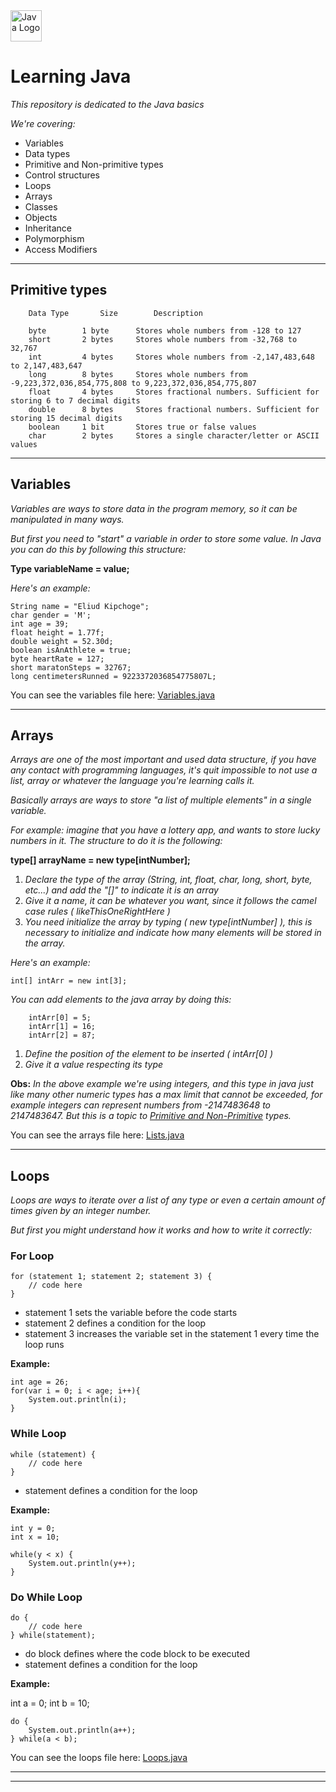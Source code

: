 [//]: # (![Java logo]&#40;https://img.shields.io/badge/java-%23FF0000.svg?style=for-the-badge&logo=javafx&logoColor=white&#41;)
[//]: # (![Java logo]&#40;https://dev.java/assets/images/java-logo-vector.png&#41;)

<img src="https://dev.java/assets/images/java-logo-vector.png" height="50px"  alt="Java Logo"/>

# Learning Java

*This repository is dedicated to the Java basics*

*We're covering:* 
- Variables
- Data types
- Primitive and Non-primitive types
- Control structures
- Loops
- Arrays
- Classes
- Objects
- Inheritance
- Polymorphism
- Access Modifiers

---

<a id="types"></a>
## Primitive types

        Data Type       Size	    Description

        byte	    1 byte	    Stores whole numbers from -128 to 127
        short	    2 bytes	    Stores whole numbers from -32,768 to 32,767
        int   	    4 bytes	    Stores whole numbers from -2,147,483,648 to 2,147,483,647
        long	    8 bytes	    Stores whole numbers from -9,223,372,036,854,775,808 to 9,223,372,036,854,775,807
        float	    4 bytes	    Stores fractional numbers. Sufficient for storing 6 to 7 decimal digits
        double	    8 bytes	    Stores fractional numbers. Sufficient for storing 15 decimal digits
        boolean	    1 bit	    Stores true or false values
        char	    2 bytes	    Stores a single character/letter or ASCII values

---
## Variables

*Variables are ways to store data in the program memory, so it can be manipulated in many ways.*

*But first you need to "start" a variable in order to store some value. In Java you can do this by following this structure:*

**Type variableName = value;**

*Here's an example:*

    String name = "Eliud Kipchoge";
    char gender = 'M';
    int age = 39;
    float height = 1.77f;
    double weight = 52.30d;
    boolean isAnAthlete = true;
    byte heartRate = 127;
    short maratonSteps = 32767;
    long centimetersRunned = 9223372036854775807L;

You can see the variables file here: [Variables.java](https://github.com/natanzeraa/learning-java/blob/main/Variables.java)

---

<a id="arrays"></a>
## Arrays

*Arrays are one of the most important and used data structure, if you have any contact with programming languages, it's quit impossible to not use a list, array or whatever the language you're learning calls it.*

*Basically arrays are ways to store "a list of multiple elements" in a single variable.*

*For example: imagine that you have a lottery app, and wants to store lucky numbers in it. The structure to do it is the following:*

**type[] arrayName = new type[intNumber];**

1. *Declare the type of the array (String, int, float, char, long, short, byte, etc...) and add the "[]" to indicate it is an array*
2. *Give it a name, it can be whatever you want, since it follows the camel case rules ( likeThisOneRightHere )*
3. *You need initialize the array by typing ( new type[intNumber] ), this is necessary to initialize and indicate how many elements will be stored in the array.*

*Here's an example:*

    int[] intArr = new int[3];
 
*You can add elements to the java array by doing this:*

        intArr[0] = 5;
        intArr[1] = 16;
        intArr[2] = 87;

1. *Define the position of the element to be inserted ( intArr[0] )*
2. *Give it a value respecting its type*

**Obs:** *In the above example we're using integers, and this type in java just like many other numeric types has a max limit that cannot be exceeded, for example integers can represent numbers from -2147483648 to 2147483647. But this is a topic to [Primitive and Non-Primitive](#types) types.*

You can see the arrays file here: [Lists.java](https://github.com/natanzeraa/learning-java/blob/main/Lists.java)

---

## Loops

*Loops are ways to iterate over a list of any type or even a certain amount of times given by an integer number.*

*But first you might understand how it works and how to write it correctly:*

### For Loop

    for (statement 1; statement 2; statement 3) {
        // code here
    }

- statement 1 sets the variable before the code starts
- statement 2 defines a condition for the loop
- statement 3 increases the variable set in the statement 1 every time the loop runs

**Example:**
    
    int age = 26;
    for(var i = 0; i < age; i++){
        System.out.println(i);
    }

### While Loop

    while (statement) {
        // code here
    }

- statement defines a condition for the loop

**Example:**
    
    int y = 0;
    int x = 10;
    
    while(y < x) {
        System.out.println(y++);
    }

### Do While Loop

    do {
        // code here
    } while(statement);

- do block defines where the code block to be executed
- statement defines a condition for the loop

**Example:**

int a = 0;
int b = 10;

    do {
        System.out.println(a++);
    } while(a < b);


You can see the loops file here: [Loops.java](https://github.com/natanzeraa/learning-java/blob/main/Loops.java)

---



---

[//]: # ()
[//]: # (## Methods)

[//]: # ()
[//]: # (*Methods, are a block of code that only runs when it is called,*)

[//]: # (*they accept external data also known as parameters.*)

[//]: # (*Some languages can call methods as functions, because can execute certain actions.*)

[//]: # ()
[//]: # (**Example:**)

[//]: # ()
[//]: # (    public String showSomeText&#40;&#41; {)

[//]: # (        return "This is a text";)

[//]: # (    })

[//]: # ()
[//]: # (*The code above is a method that returns a text.* )

[//]: # (*As you can see it does not take any parameters*)

[//]: # ()
[//]: # (*Now lets see a method that actually takes parameters.*)

[//]: # ()
[//]: # (**Example:**)

[//]: # ()
[//]: # (    public int sumOfTwoValues&#40;int a, int b&#41; {)

[//]: # (        return a + b;)

[//]: # (    })

[//]: # ()
[//]: # (*As you can see, this method is receiving two parameters and executing a sum of the two values.*)

[//]: # ()
[//]: # (*But now you must be asking yourself: How do I make this work? How do I use it?*)

[//]: # ()
[//]: # (*To use this method correctly, take a look at this example:*)

[//]: # ()
[//]: # (    public class Methods {)

[//]: # (        public static String someMethod&#40;String argument&#41; {)

[//]: # (            return argument;)

[//]: # (        })

[//]: # (    )
[//]: # (        public static void main&#40;String[] args&#41; {)

[//]: # (            String argument = someMethod&#40;"This is an argument!"&#41;;)

[//]: # (            System.out.println&#40;argument&#41;;)

[//]: # (        })

[//]: # (    })

[//]: # ()
[//]: # (**Example II:**)

[//]: # (    )
[//]: # (    public class Methods {)

[//]: # (        public static void main&#40;String[] args&#41; {)

[//]: # (            Sum sum = new Sum&#40;&#41;;)

[//]: # (            sum.sumOfTwoValues&#40;10, 35&#41;;)

[//]: # (        })

[//]: # (    })

[//]: # ()
[//]: # (    class Sum {)

[//]: # (        public int sumOfTwoValues&#40;int a, int b&#41; {)

[//]: # (            return a + b;)

[//]: # (        })

[//]: # (    })

[//]: # ()
[//]: # (You can see the methods file here: [Methods.java]&#40;https://github.com/natanzeraa/learning-java/blob/main/Methods.java&#41;)

[//]: # ()
[//]: # (---)
